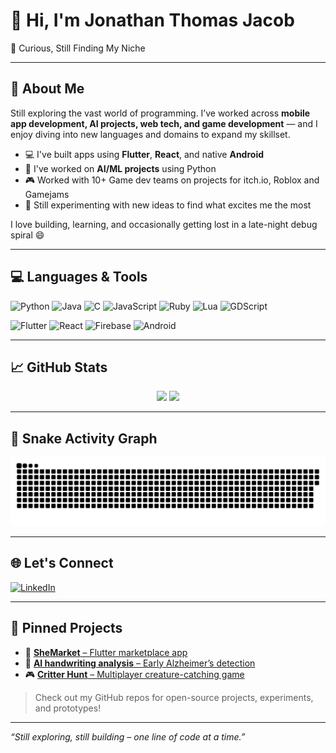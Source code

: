 # 👋 Hi, I'm Jonathan Thomas Jacob

🧪 Curious, Still Finding My Niche

---

## 🧠 About Me

Still exploring the vast world of programming. I’ve worked across **mobile app development, AI projects, web tech, and game development** — and I enjoy diving into new languages and domains to expand my skillset.

- 💻 I've built apps using **Flutter**, **React**, and native **Android**
- 🤖 I've worked on **AI/ML projects** using Python
- 🎮 Worked with 10+ Game dev teams on projects for itch.io, Roblox and Gamejams
- 🧩 Still experimenting with new ideas to find what excites me the most

I love building, learning, and occasionally getting lost in a late-night debug spiral 😄

---

## 💻 Languages & Tools

![Python](https://img.shields.io/badge/Python-3670A0?style=for-the-badge&logo=python&logoColor=white)
![Java](https://img.shields.io/badge/Java-ED8B00?style=for-the-badge&logo=java&logoColor=white)
![C](https://img.shields.io/badge/C-00599C?style=for-the-badge&logo=c&logoColor=white)
![JavaScript](https://img.shields.io/badge/JavaScript-F7DF1E?style=for-the-badge&logo=javascript&logoColor=black)
![Ruby](https://img.shields.io/badge/Ruby-CC342D?style=for-the-badge&logo=ruby&logoColor=white)
![Lua](https://img.shields.io/badge/Lua-2C2D72?style=for-the-badge&logo=lua&logoColor=white)
![GDScript](https://img.shields.io/badge/GDScript-478CBF?style=for-the-badge&logo=godot-engine&logoColor=white)

![Flutter](https://img.shields.io/badge/Flutter-02569B?style=for-the-badge&logo=flutter&logoColor=white)
![React](https://img.shields.io/badge/React-20232A?style=for-the-badge&logo=react&logoColor=61DAFB)
![Firebase](https://img.shields.io/badge/Firebase-FFCA28?style=for-the-badge&logo=firebase&logoColor=black)
![Android](https://img.shields.io/badge/Android-3DDC84?style=for-the-badge&logo=android&logoColor=white)

---

## 📈 GitHub Stats

<p align="center">
  <img src="https://github-readme-stats.vercel.app/api?username=jonathan-thoms&show_icons=true&theme=tokyonight" width="48%" />
  <img src="https://streak-stats.demolab.com/?user=jonathan-thoms&theme=tokyonight" width="48%" />
</p>

---

## 🐍 Snake Activity Graph

![snake gif](https://github.com/jonathan-thoms/jonathan-thoms/blob/output/github-contribution-grid-snake.svg)

---

## 🌐 Let's Connect

[![LinkedIn](https://img.shields.io/badge/LinkedIn-0077B5?style=for-the-badge&logo=linkedin&logoColor=white)](https://www.linkedin.com/in/jonathan-thomas-jacob/)

---

## 📂 Pinned Projects
- 🔗 [**SheMarket** – Flutter marketplace app](https://github.com/yourusername/SheMarket-Flutter)
- 🧠 [**AI handwriting analysis** – Early Alzheimer’s detection](https://github.com/yourusername/AI-handwriting-analysis)
- 🎮 [**Critter Hunt** – Multiplayer creature-catching game](https://github.com/yourusername/Critter-Hunt)

> Check out my GitHub repos for open-source projects, experiments, and prototypes!

---

_“Still exploring, still building – one line of code at a time.”_
